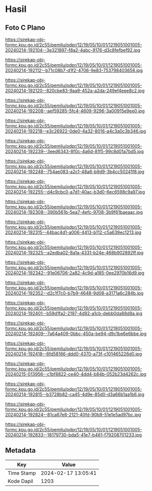 # Hasil

## Foto C Plano

https://sirekap-obj-formc.kpu.go.id/2c55/pemilu/pdpr/12/19/05/10/01/1219051001005-20240214-192104--3e321897-f8a2-4abc-9176-d3c8fefbef92.jpg

https://sirekap-obj-formc.kpu.go.id/2c55/pemilu/pdpr/12/19/05/10/01/1219051001005-20240214-192112--b71c08b7-d1f2-4706-9e83-753798403656.jpg

https://sirekap-obj-formc.kpu.go.id/2c55/pemilu/pdpr/12/19/05/10/01/1219051001005-20240214-192120--820cbe83-9aa9-452a-a2da-249ef4eee8c2.jpg

https://sirekap-obj-formc.kpu.go.id/2c55/pemilu/pdpr/12/19/05/10/01/1219051001005-20240214-192208--aef59285-5fc4-4609-9296-3a00915e9ee0.jpg

https://sirekap-obj-formc.kpu.go.id/2c55/pemilu/pdpr/12/19/05/10/01/1219051001005-20240214-192218--e3c26922-0de0-4a32-8016-a4c3a0c3b346.jpg

https://sirekap-obj-formc.kpu.go.id/2c55/pemilu/pdpr/12/19/05/10/01/1219051001005-20240214-192239--3eed6343-8f0c-4a6d-81f5-99c8d01a7bd5.jpg

https://sirekap-obj-formc.kpu.go.id/2c55/pemilu/pdpr/12/19/05/10/01/1219051001005-20240214-192248--754ae083-a2c1-48a6-b9d9-3b4cc50241f8.jpg

https://sirekap-obj-formc.kpu.go.id/2c55/pemilu/pdpr/12/19/05/10/01/1219051001005-20240214-192255--d4c9cbc0-a7d1-40ac-b3d0-6ec6598c9a97.jpg

https://sirekap-obj-formc.kpu.go.id/2c55/pemilu/pdpr/12/19/05/10/01/1219051001005-20240214-192308--390b561b-5ea7-4efc-9708-3b9f61baeaac.jpg

https://sirekap-obj-formc.kpu.go.id/2c55/pemilu/pdpr/12/19/05/10/01/1219051001005-20240214-192315--44bac4d1-a006-4413-b112-c5a639ec1213.jpg

https://sirekap-obj-formc.kpu.go.id/2c55/pemilu/pdpr/12/19/05/10/01/1219051001005-20240214-192325--a2edba02-8a1a-4331-b24e-468b902892ff.jpg

https://sirekap-obj-formc.kpu.go.id/2c55/pemilu/pdpr/12/19/05/10/01/1219051001005-20240214-192342--91e06706-2a82-4c9d-a185-0ee2970b16d9.jpg

https://sirekap-obj-formc.kpu.go.id/2c55/pemilu/pdpr/12/19/05/10/01/1219051001005-20240214-192352--d2c1f7c0-b7b9-4648-9d08-a3171a6c284b.jpg

https://sirekap-obj-formc.kpu.go.id/2c55/pemilu/pdpr/12/19/05/10/01/1219051001005-20240214-192401--b59d1fa2-2197-4d92-a1cb-debb0da88d8a.jpg

https://sirekap-obj-formc.kpu.go.id/2c55/pemilu/pdpr/12/19/05/10/01/1219051001005-20240214-192409--7a64a409-0bbc-450a-be94-d9c1be6e6bbe.jpg

https://sirekap-obj-formc.kpu.go.id/2c55/pemilu/pdpr/12/19/05/10/01/1219051001005-20240214-192418--6fd58166-ddd0-4370-a73f-c101465226d0.jpg

https://sirekap-obj-formc.kpu.go.id/2c55/pemilu/pdpr/12/19/05/10/01/1219051001005-20240215-013956--c1bf8822-ce40-4dd4-b84b-052b23d4262c.jpg

https://sirekap-obj-formc.kpu.go.id/2c55/pemilu/pdpr/12/19/05/10/01/1219051001005-20240214-192815--b3728b82-ca45-4d9e-85d0-d3a66b1aa1b6.jpg

https://sirekap-obj-formc.kpu.go.id/2c55/pemilu/pdpr/12/19/05/10/01/1219051001005-20240214-192824--81ca67e8-2121-40fd-90b9-51e1e5ad97bc.jpg

https://sirekap-obj-formc.kpu.go.id/2c55/pemilu/pdpr/12/19/05/10/01/1219051001005-20240214-192833--18179730-bda5-41e7-b461-f79208701233.jpg


## Metadata

| Key        | Value               |
| ---------- | ------------------- |
| Time Stamp | 2024-02-17 13:05:41 |
| Kode Dapil | 1203                |



